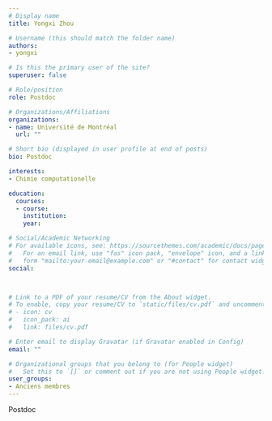 ```yaml
---
# Display name
title: Yongxi Zhou

# Username (this should match the folder name)
authors:
- yongxi

# Is this the primary user of the site?
superuser: false

# Role/position
role: Postdoc

# Organizations/Affiliations
organizations:
- name: Université de Montréal
  url: ""

# Short bio (displayed in user profile at end of posts)
bio: Postdoc

interests:
- Chimie computationelle

education:
  courses:
  - course: 
    institution: 
    year: 

# Social/Academic Networking
# For available icons, see: https://sourcethemes.com/academic/docs/page-builder/#icons
#   For an email link, use "fas" icon pack, "envelope" icon, and a link in the
#   form "mailto:your-email@example.com" or "#contact" for contact widget.
social:



# Link to a PDF of your resume/CV from the About widget.
# To enable, copy your resume/CV to `static/files/cv.pdf` and uncomment the lines below.
# - icon: cv
#   icon_pack: ai
#   link: files/cv.pdf

# Enter email to display Gravatar (if Gravatar enabled in Config)
email: ""

# Organizational groups that you belong to (for People widget)
#   Set this to `[]` or comment out if you are not using People widget.
user_groups:
- Anciens membres
---
```


Postdoc
